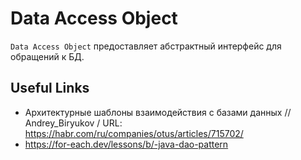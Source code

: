 # Data Access Object

`Data Access Object` предоставляет абстрактный интерфейс для обращений к БД.


## Useful Links

- Архитектурные шаблоны взаимодействия с базами данных // Andrey_Biryukov / URL: https://habr.com/ru/companies/otus/articles/715702/
- https://for-each.dev/lessons/b/-java-dao-pattern